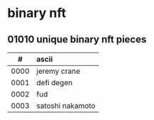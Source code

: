 # binary nft

## 01010 unique binary nft pieces 


| #      | ascii |
| :---:        |    :----   |
| 0000 | jeremy crane |
| 0001 | defi degen |
| 0002 | fud |
| 0003 | satoshi nakamoto |
